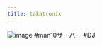 ```yaml
---
title: takatronix
---
```


![image](https://pbs.twimg.com/profile_images/738795604789186560/0QLOmTwG_400x400.jpg)
\#man10サーバー #DJ
